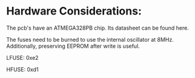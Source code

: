 # Hardware Considerations:

The pcb's have an ATMEGA328PB chip. Its datasheet can be found here.

The fuses need to be burned to use the internal oscillator at 8MHz. Additionally, preserving EEPROM after write is useful.

LFUSE: 0xe2

HFUSE: 0xd1

